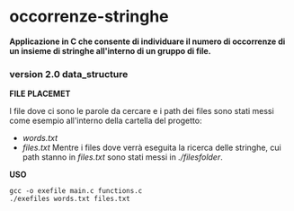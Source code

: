 # occorrenze-stringhe
**Applicazione in C che consente di individuare il numero di occorrenze di un insieme di stringhe all'interno di un gruppo di file.**

### version 2.0 data_structure

**FILE PLACEMET**

I file dove ci sono le parole da cercare e i path dei files sono stati messi come esempio all'interno della cartella del progetto:
- _words.txt_
- _files.txt_
Mentre i files dove verrà eseguita la ricerca delle stringhe, cui path stanno in _files.txt_ sono stati messi in _./filesfolder_.


**USO**
```
gcc -o exefile main.c functions.c
./exefiles words.txt files.txt
```
